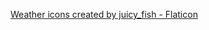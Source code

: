 <a href="https://www.flaticon.com/free-icons/weather" title="weather icons">Weather icons created by juicy_fish - Flaticon</a>